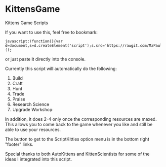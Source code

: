 # KittensGame
Kittens Game Scripts

If you want to use this, feel free to bookmark:

    javascript:(function(){var d=document,s=d.createElement('script');s.src='https://rawgit.com/MaPaul1977/KittensGame/master/ScriptKitties.js';d.body.appendChild(s);})();

or just paste it directly into the console.

Currently this script will automatically do the following:

1) Build
2) Craft
3) Hunt
4) Trade
5) Praise
6) Research Science
7) Upgrade Workshop

In addition, it does 2-4 only once the corresponding resources are maxed. This allows you to come back to the game whenever you like and still be able to use your resources.

The button to get to the ScriptKitties option menu is in the bottom right "footer" links.

Special thanks to both AutoKittens and KittenScientists for some of the ideas I integrated into this script.
